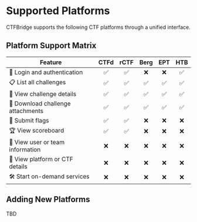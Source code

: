 # Supported Platforms

CTFBridge supports the following CTF platforms through a unified interface.

## Platform Support Matrix

| Feature                            | CTFd | rCTF | Berg | EPT  | HTB |
|------------------------------------|:----:|:----:|:----:|:----:|:----:
| 🔐 Login and authentication        | ✅   | ✅   | ❌   | ❌   |✅   |
| 📋 List all challenges             | ✅   | ✅   | ✅   | ✅   |✅   |
| 📄 View challenge details          | ✅   | ✅   | ✅   | ✅   |✅   |
| 📎 Download challenge attachments  | ✅   | ✅   | ✅   | ✅   |✅   |
| 🚩 Submit flags                    | ✅   | ✅   | ❌   | ❌   |❌   |
| 🏆 View scoreboard                 | ✅   | ✅   | ❌   | ❌   |❌   |
| 👤 View user or team information   | ❌   | ❌   | ❌   | ❌   |❌   |
| 🧭 View platform or CTF details    | ❌   | ❌   | ❌   | ❌   |❌   |
| 🛠️ Start on-demand services        | ❌   | ❌   | ❌   | ❌   |❌   |

## Adding New Platforms

TBD
